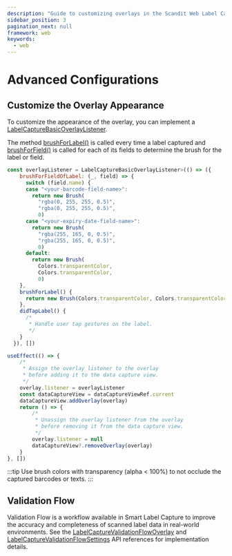 ```yaml
---
description: "Guide to customizing overlays in the Scandit Web Label Capture SDK."
sidebar_position: 3
pagination_next: null
framework: web
keywords:
  - web
---
```


# Advanced Configurations

## Customize the Overlay Appearance

To customize the appearance of the overlay, you can implement a [LabelCaptureBasicOverlayListener](https://docs.scandit.com/data-capture-sdk/web/label-capture/api/ui/label-capture-basic-overlay-listener.html#interface-scandit.datacapture.label.ui.ILabelCaptureBasicOverlayListener).

The method [brushForLabel()](https://docs.scandit.com/data-capture-sdk/web/label-capture/api/ui/label-capture-basic-overlay-listener.html#method-scandit.datacapture.label.ui.ILabelCaptureBasicOverlayListener.BrushForLabel) is called every time a label captured and [brushForField()](https://docs.scandit.com/data-capture-sdk/web/label-capture/api/ui/label-capture-basic-overlay-listener.html#method-scandit.datacapture.label.ui.ILabelCaptureBasicOverlayListener.BrushForField) is called for each of its fields to determine the brush for the label or field.

```js
const overlayListener = LabelCaptureBasicOverlayListener>(() => ({
    brushForFieldOfLabel: (_, field) => {
      switch (field.name) {
      case "<your-barcode-field-name>":
        return new Brush(
          "rgba(0, 255, 255, 0.5)",
          "rgba(0, 255, 255, 0.5)",
          0)
      case "<your-expiry-date-field-name>":
        return new Brush(
          "rgba(255, 165, 0, 0.5)",
          "rgba(255, 165, 0, 0.5)",
          0)
      default:
        return new Brush(
          Colors.transparentColor,
          Colors.transparentColor,
          0)
    },
    brushForLabel() {
      return new Brush(Colors.transparentColor, Colors.transparentColor, 0)
    },
    didTapLabel() {
      /*
       * Handle user tap gestures on the label.
       */
    }
  }), [])

useEffect(() => {
    /*
     * Assign the overlay listener to the overlay
     * before adding it to the data capture view.
     */
    overlay.listener = overlayListener
    const dataCaptureView = dataCaptureViewRef.current
    dataCaptureView.addOverlay(overlay)
    return () => {
        /*
         * Unassign the overlay listener from the overlay
         * before removing it from the data capture view.
         */
        overlay.listener = null
        dataCaptureView?.removeOverlay(overlay)
    }
}, [])
```

:::tip
Use brush colors with transparency (alpha < 100%) to not occlude the captured barcodes or texts.
:::

## Validation Flow

Validation Flow is a workflow available in Smart Label Capture to improve the accuracy and completeness of scanned label data in real-world environments. See the [LabelCaptureValidationFlowOverlay](https://docs.scandit.com/data-capture-sdk/web/label-capture/api/ui/label-capture-validation-flow-overlay.html) and [LabelCaptureValidationFlowSettings](https://docs.scandit.com/data-capture-sdk/web/label-capture/api/ui/label-capture-validation-flow-settings.html) API references for implementation details.